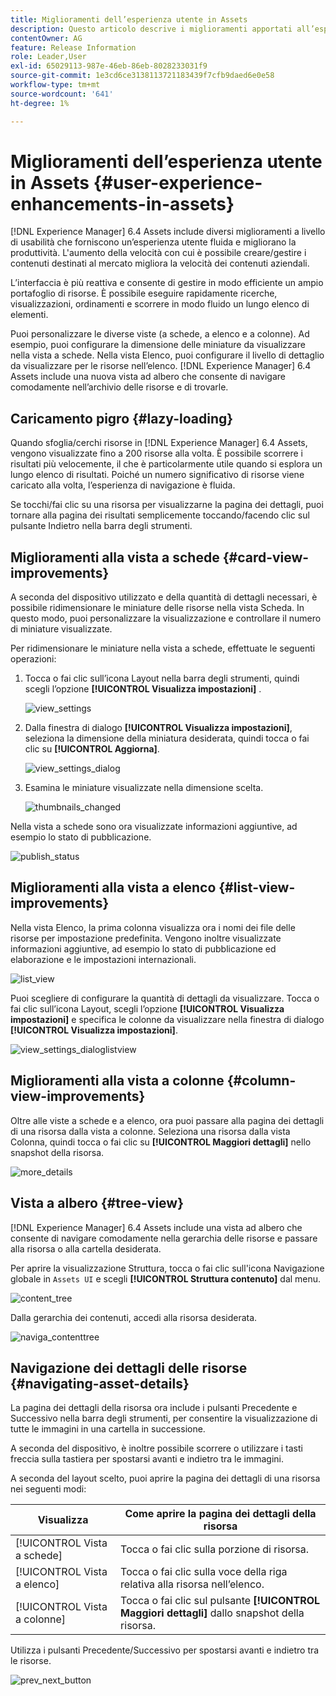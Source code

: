 ```yaml
---
title: Miglioramenti dell’esperienza utente in Assets
description: Questo articolo descrive i miglioramenti apportati all’esperienza utente in  [!DNL Experience Manager] 6.4 Assets.
contentOwner: AG
feature: Release Information
role: Leader,User
exl-id: 65029113-987e-46eb-86eb-8028233031f9
source-git-commit: 1e3cd6ce3138113721183439f7cfb9daed6e0e58
workflow-type: tm+mt
source-wordcount: '641'
ht-degree: 1%

---
```


# Miglioramenti dell’esperienza utente in Assets {#user-experience-enhancements-in-assets}

[!DNL Experience Manager] 6.4 Assets include diversi miglioramenti a livello di usabilità che forniscono un’esperienza utente fluida e migliorano la produttività. L&#39;aumento della velocità con cui è possibile creare/gestire i contenuti destinati al mercato migliora la velocità dei contenuti aziendali.

L’interfaccia è più reattiva e consente di gestire in modo efficiente un ampio portafoglio di risorse. È possibile eseguire rapidamente ricerche, visualizzazioni, ordinamenti e scorrere in modo fluido un lungo elenco di elementi.

Puoi personalizzare le diverse viste (a schede, a elenco e a colonne). Ad esempio, puoi configurare la dimensione delle miniature da visualizzare nella vista a schede. Nella vista Elenco, puoi configurare il livello di dettaglio da visualizzare per le risorse nell’elenco. [!DNL Experience Manager] 6.4 Assets include una nuova vista ad albero che consente di navigare comodamente nell’archivio delle risorse e di trovarle.

## Caricamento pigro {#lazy-loading}

Quando sfoglia/cerchi risorse in [!DNL Experience Manager] 6.4 Assets, vengono visualizzate fino a 200 risorse alla volta. È possibile scorrere i risultati più velocemente, il che è particolarmente utile quando si esplora un lungo elenco di risultati. Poiché un numero significativo di risorse viene caricato alla volta, l’esperienza di navigazione è fluida.

Se tocchi/fai clic su una risorsa per visualizzarne la pagina dei dettagli, puoi tornare alla pagina dei risultati semplicemente toccando/facendo clic sul pulsante Indietro nella barra degli strumenti.

## Miglioramenti alla vista a schede {#card-view-improvements}

A seconda del dispositivo utilizzato e della quantità di dettagli necessari, è possibile ridimensionare le miniature delle risorse nella vista Scheda. In questo modo, puoi personalizzare la visualizzazione e controllare il numero di miniature visualizzate.

Per ridimensionare le miniature nella vista a schede, effettuate le seguenti operazioni:

1. Tocca o fai clic sull’icona Layout nella barra degli strumenti, quindi scegli l’opzione **[!UICONTROL Visualizza impostazioni]** .

   ![view_settings](assets/view_settings.png)

1. Dalla finestra di dialogo **[!UICONTROL Visualizza impostazioni]**, seleziona la dimensione della miniatura desiderata, quindi tocca o fai clic su **[!UICONTROL Aggiorna]**.

   ![view_settings_dialog](assets/view_settings_dialog.png)

1. Esamina le miniature visualizzate nella dimensione scelta.

   ![thumbnails_changed](assets/thumbnails_changed.png)

Nella vista a schede sono ora visualizzate informazioni aggiuntive, ad esempio lo stato di pubblicazione.

![publish_status](assets/publish_status.png)

## Miglioramenti alla vista a elenco {#list-view-improvements}

Nella vista Elenco, la prima colonna visualizza ora i nomi dei file delle risorse per impostazione predefinita. Vengono inoltre visualizzate informazioni aggiuntive, ad esempio lo stato di pubblicazione ed elaborazione e le impostazioni internazionali.

![list_view](assets/list_view.png)

Puoi scegliere di configurare la quantità di dettagli da visualizzare. Tocca o fai clic sull’icona Layout, scegli l’opzione **[!UICONTROL Visualizza impostazioni]** e specifica le colonne da visualizzare nella finestra di dialogo **[!UICONTROL Visualizza impostazioni]**.

![view_settings_dialoglistview](assets/view_settings_dialoglistview.png)

## Miglioramenti alla vista a colonne {#column-view-improvements}

Oltre alle viste a schede e a elenco, ora puoi passare alla pagina dei dettagli di una risorsa dalla vista a colonne. Seleziona una risorsa dalla vista Colonna, quindi tocca o fai clic su **[!UICONTROL Maggiori dettagli]** nello snapshot della risorsa.

![more_details](assets/more_details.png)

## Vista a albero {#tree-view}

[!DNL Experience Manager] 6.4 Assets include una vista ad albero che consente di navigare comodamente nella gerarchia delle risorse e passare alla risorsa o alla cartella desiderata.

Per aprire la visualizzazione Struttura, tocca o fai clic sull&#39;icona Navigazione globale in `Assets UI` e scegli **[!UICONTROL Struttura contenuto]** dal menu.

![content_tree](assets/content_tree.png)

Dalla gerarchia dei contenuti, accedi alla risorsa desiderata.

![naviga_contenttree](assets/navigate_contenttree.png)

## Navigazione dei dettagli delle risorse {#navigating-asset-details}

La pagina dei dettagli della risorsa ora include i pulsanti Precedente e Successivo nella barra degli strumenti, per consentire la visualizzazione di tutte le immagini in una cartella in successione.

A seconda del dispositivo, è inoltre possibile scorrere o utilizzare i tasti freccia sulla tastiera per spostarsi avanti e indietro tra le immagini.

A seconda del layout scelto, puoi aprire la pagina dei dettagli di una risorsa nei seguenti modi:

| **Visualizza** | **Come aprire la pagina dei dettagli della risorsa** |
|---|---|
| [!UICONTROL Vista a schede] | Tocca o fai clic sulla porzione di risorsa. |
| [!UICONTROL Vista a elenco] | Tocca o fai clic sulla voce della riga relativa alla risorsa nell’elenco. |
| [!UICONTROL Vista a colonne] | Tocca o fai clic sul pulsante **[!UICONTROL Maggiori dettagli]** dallo snapshot della risorsa. |

Utilizza i pulsanti Precedente/Successivo per spostarsi avanti e indietro tra le risorse.

![prev_next_button](assets/prev_next_buttons.png)
